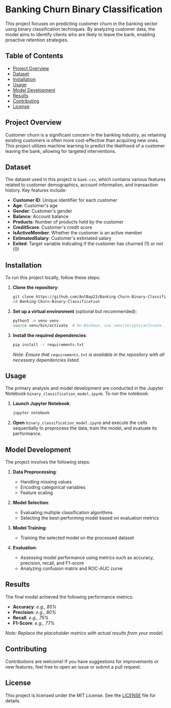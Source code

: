 # Banking Churn Binary Classification

This project focuses on predicting customer churn in the banking sector using binary classification techniques. By analyzing customer data, the model aims to identify clients who are likely to leave the bank, enabling proactive retention strategies.

## Table of Contents

- [Project Overview](#project-overview)
- [Dataset](#dataset)
- [Installation](#installation)
- [Usage](#usage)
- [Model Development](#model-development)
- [Results](#results)
- [Contributing](#contributing)
- [License](#license)

## Project Overview

Customer churn is a significant concern in the banking industry, as retaining existing customers is often more cost-effective than acquiring new ones. This project utilizes machine learning to predict the likelihood of a customer leaving the bank, allowing for targeted interventions.

## Dataset

The dataset used in this project is `bank.csv`, which contains various features related to customer demographics, account information, and transaction history. Key features include:

- **Customer ID**: Unique identifier for each customer
- **Age**: Customer's age
- **Gender**: Customer's gender
- **Balance**: Account balance
- **Products**: Number of products held by the customer
- **CreditScore**: Customer's credit score
- **IsActiveMember**: Whether the customer is an active member
- **EstimatedSalary**: Customer's estimated salary
- **Exited**: Target variable indicating if the customer has churned (1) or not (0)

## Installation

To run this project locally, follow these steps:

1. **Clone the repository**:

   ```bash
   git clone https://github.com/AntBap23/Banking-Churn-Binary-Classification.git
   cd Banking-Churn-Binary-Classification
   ```

2. **Set up a virtual environment** (optional but recommended):

   ```bash
   python3 -m venv venv
   source venv/bin/activate  # On Windows, use venv\Scripts\activate
   ```

3. **Install the required dependencies**:

   ```bash
   pip install -r requirements.txt
   ```

   *Note: Ensure that `requirements.txt` is available in the repository with all necessary dependencies listed.*

## Usage

The primary analysis and model development are conducted in the Jupyter Notebook `binary_classification_model.ipynb`. To run the notebook:

1. **Launch Jupyter Notebook**:

   ```bash
   jupyter notebook
   ```

2. **Open** `binary_classification_model.ipynb` and execute the cells sequentially to preprocess the data, train the model, and evaluate its performance.

## Model Development

The project involves the following steps:

1. **Data Preprocessing**:
   - Handling missing values
   - Encoding categorical variables
   - Feature scaling

2. **Model Selection**:
   - Evaluating multiple classification algorithms
   - Selecting the best-performing model based on evaluation metrics

3. **Model Training**:
   - Training the selected model on the processed dataset

4. **Evaluation**:
   - Assessing model performance using metrics such as accuracy, precision, recall, and F1-score
   - Analyzing confusion matrix and ROC-AUC curve

## Results

The final model achieved the following performance metrics:

- **Accuracy**: *e.g., 85%*
- **Precision**: *e.g., 80%*
- **Recall**: *e.g., 75%*
- **F1-Score**: *e.g., 77%*

*Note: Replace the placeholder metrics with actual results from your model.*

## Contributing

Contributions are welcome! If you have suggestions for improvements or new features, feel free to open an issue or submit a pull request.

## License

This project is licensed under the MIT License. See the [LICENSE](LICENSE) file for details.


